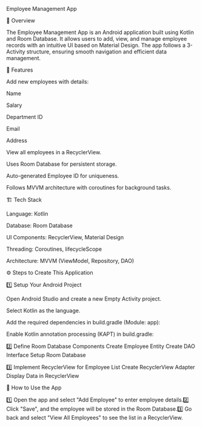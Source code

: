 Employee Management App

📌 Overview

The Employee Management App is an Android application built using Kotlin and Room Database. It allows users to add, view, and manage employee records with an intuitive UI based on Material Design. The app follows a 3-Activity structure, ensuring smooth navigation and efficient data management.

📱 Features

Add new employees with details:

Name

Salary

Department ID

Email

Address

View all employees in a RecyclerView.

Uses Room Database for persistent storage.

Auto-generated Employee ID for uniqueness.

Follows MVVM architecture with coroutines for background tasks.

🏗️ Tech Stack

Language: Kotlin

Database: Room Database

UI Components: RecyclerView, Material Design

Threading: Coroutines, lifecycleScope

Architecture: MVVM (ViewModel, Repository, DAO)

⚙️ Steps to Create This Application

1️⃣ Setup Your Android Project

Open Android Studio and create a new Empty Activity project.

Select Kotlin as the language.

Add the required dependencies in build.gradle (Module: app):

Enable Kotlin annotation processing (KAPT) in build.gradle:

2️⃣ Define Room Database Components
Create Employee Entity
Create DAO Interface
Setup Room Database

3️⃣ Implement RecyclerView for Employee List
Create RecyclerView Adapter
Display Data in RecyclerView

🎯 How to Use the App

1️⃣ Open the app and select "Add Employee" to enter employee details.2️⃣ Click "Save", and the employee will be stored in the Room Database.3️⃣ Go back and select "View All Employees" to see the list in a RecyclerView.
